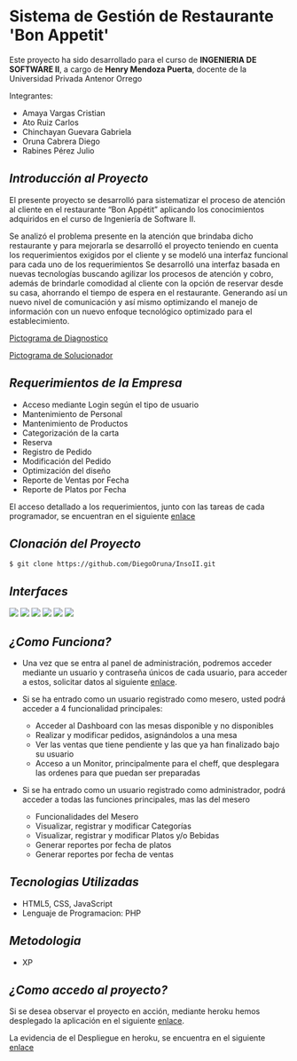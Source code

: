 Sistema de Gestión de Restaurante 'Bon Appetit'
==========

Este proyecto ha sido desarrollado para el curso de **INGENIERIA DE SOFTWARE II**, a cargo de **Henry Mendoza Puerta**, docente de la Universidad Privada Antenor Orrego

Integrantes:
+ Amaya Vargas Cristian
+ Ato Ruiz Carlos
+ Chinchayan Guevara Gabriela
+ Oruna Cabrera Diego
+ Rabines Pérez Julio

***Introducción al Proyecto***
--------------------
El presente proyecto se desarrolló para sistematizar el proceso de atención al cliente en el restaurante “Bon Appétit” 
aplicando los conocimientos adquiridos en el curso de Ingeniería de Software II.

Se analizó el problema presente en la atención que brindaba dicho restaurante y para mejorarla se desarrolló el proyecto teniendo en cuenta los requerimientos exigidos por el cliente y se modeló una interfaz funcional para cada uno de los requerimientos
Se desarrolló una interfaz basada en nuevas tecnologías buscando agilizar los procesos de atención y cobro, además de brindarle comodidad al cliente con la opción de reservar desde su casa, ahorrando el tiempo de espera en el restaurante.
Generando así un nuevo nivel de comunicación y así mismo optimizando el manejo de información con un nuevo enfoque tecnológico optimizado para el establecimiento.

[Pictograma de Diagnostico](https://rawgit.com/DiegoOruna/InsoII/master/IR/picto.png)


[Pictograma de Solucionador](https://rawgit.com/DiegoOruna/InsoII/master/IR/picto2.png)



***Requerimientos de la Empresa***
--------------------

+ Acceso mediante Login según el tipo de usuario
+ Mantenimiento de Personal
+ Mantenimiento de Productos
+ Categorización de la carta
+ Reserva
+ Registro de Pedido
+ Modificación del Pedido
+ Optimización del diseño
+ Reporte de Ventas por Fecha
+ Reporte de Platos por Fecha

El acceso detallado a los requerimientos, junto con las tareas de cada programador, se encuentran en el siguiente [enlace](https://1drv.ms/b/s!AvVTER7F8abOiCpHFzQyqivfc8nr)

***Clonación del Proyecto***
--------------------
 
`$ git clone https://github.com/DiegoOruna/InsoII.git`

***Interfaces***
--------------------

<img src='https://rawgit.com/DiegoOruna/InsoII/master/IR/1.jpg' />


<img src='https://rawgit.com/DiegoOruna/InsoII/master/IR/2.jpg' />


<img src='https://rawgit.com/DiegoOruna/InsoII/master/IR/3.jpg' />


<img src='https://rawgit.com/DiegoOruna/InsoII/master/IR/4.jpg' />


<img src='https://rawgit.com/DiegoOruna/InsoII/master/IR/5.jpg' />


<img src='https://rawgit.com/DiegoOruna/InsoII/master/IR/6.jpg' />


***¿Como Funciona?***
--------------------

- Una vez que se entra al panel de administración, podremos acceder mediante un usuario y contraseña únicos de cada usuario, para acceder a estos, solicitar datos al siguiente [enlace](https://www.facebook.com/diego.oruna).
- Si se ha entrado como un usuario registrado como mesero, usted podrá acceder a 4 funcionalidad principales:
  + Acceder al Dashboard con las mesas disponible y no disponibles
  + Realizar y modificar pedidos, asignándolos a una mesa
  + Ver las ventas que tiene pendiente y las que ya han finalizado bajo su usuario
  + Acceso a un Monitor, principalmente para el cheff, que desplegara las ordenes para que puedan ser preparadas
  
- Si se ha entrado como un usuario registrado como administrador, podrá acceder a todas las funciones principales,  mas las del mesero
  + Funcionalidades del Mesero
  + Visualizar, registrar y modificar Categorías
  + Visualizar, registrar y modificar Platos y/o Bebidas
  + Generar reportes por fecha de platos
  + Generar reportes por fecha de ventas
  
***Tecnologias Utilizadas***
--------------------

  + HTML5, CSS, JavaScript
  + Lenguaje de Programacion: PHP
  
 ***Metodologia***
--------------------
 + XP
  
***¿Como accedo al proyecto?***
--------------------

Si se desea observar el proyecto en acción, mediante heroku hemos desplegado la aplicación en el siguiente [enlace](https://inso2.herokuapp.com).

La evidencia de el Despliegue en heroku, se encuentra en el siguiente [enlace](https://www.youtube.com/watch?v=_v1N8OxsOk0&feature=youtu.be)
